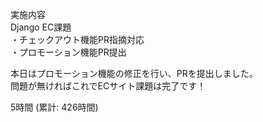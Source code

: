 実施内容  
Django EC課題  
・チェックアウト機能PR指摘対応  
・プロモーション機能PR提出  

本日はプロモーション機能の修正を行い、PRを提出しました。  
問題が無ければこれでECサイト課題は完了です！  

5時間 (累計: 426時間)